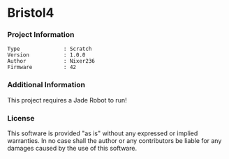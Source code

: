 Bristol4
================



### Project Information
```
Type              : Scratch
Version           : 1.0.0
Author            : Nixer236
Firmware          : 42
```

### Additional Information
This project requires a Jade Robot to run!

### License
This software is provided "as is" without any expressed or implied warranties.  In no case shall the author or any contributors be liable for any damages caused by the use of this software.

